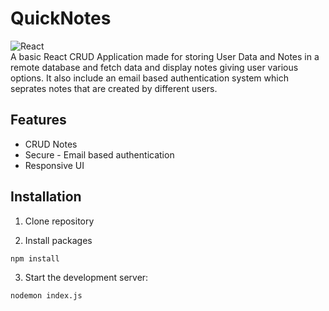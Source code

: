 
# QuickNotes
![React](https://img.shields.io/badge/react-%2320232a.svg?style=for-the-badge&logo=react&logoColor=%2361DAFB)
<br />
A basic React CRUD Application made for storing User Data and Notes in a remote database and fetch data and display notes giving user various options. It also include an email based authentication system which seprates notes that are created by different users.  


## Features

- CRUD Notes
- Secure - Email based authentication
- Responsive UI


## Installation


1. Clone repository



2. Install packages
```bash
npm install
```

3. Start the development server:

```bash
nodemon index.js
```
